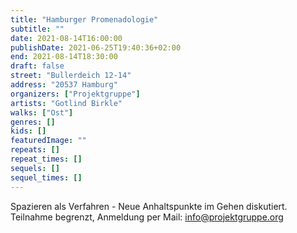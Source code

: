 ```yaml
---
title: "Hamburger Promenadologie"
subtitle: ""
date: 2021-08-14T16:00:00
publishDate: 2021-06-25T19:40:36+02:00
end: 2021-08-14T18:30:00
draft: false
street: "Bullerdeich 12-14"
address: "20537 Hamburg"
organizers: ["Projektgruppe"]
artists: "Gotlind Birkle"
walks: ["Ost"]
genres: []
kids: []
featuredImage: ""
repeats: []
repeat_times: []
sequels: []
sequel_times: []
---
```


Spazieren als Verfahren - Neue Anhaltspunkte im Gehen diskutiert. Teilnahme begrenzt, Anmeldung per Mail: info@projektgruppe.org